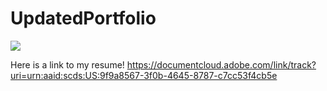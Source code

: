 # UpdatedPortfolio

<img src="https://lh3.googleusercontent.com/w4LYQmTa-hkv0Xfh93KC9urC2Z6HCpw_Z8lqBM7vaVmmZ6TWsmBlqbw8hMo1HHwAME3dNJ05SfNLAqGlcu1F0knP4E_1UpYQn0V_0mAWbNkuJqydg8toCG6YPh_fcZgNlDZlZfOvlA=w2400">

Here is a link to my resume!
https://documentcloud.adobe.com/link/track?uri=urn:aaid:scds:US:9f9a8567-3f0b-4645-8787-c7cc53f4cb5e
